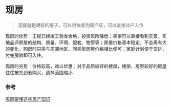 # 现房

> 现房就是建好的房子，可以很快拿到房产证，可以直接过户入住

现房的优势：工程已经竣工验收合格，投资风险降低；买家可以直接看到实景，实地品评房屋的结构、质量、环境、配套、物管等；房屋价格基本稳定，不会再有大的变化，购房时只需与周围地区、同类型房屋价格相比便可；家庭计划便于安排，付完房款即可入住。

现房的劣势：价格较高，难以优惠；对于品质较好的楼盘，楼层、房型较好的房屋往往被先到者购买，选择范围缩小

### 参考

[买房要懂这些房产知识](https://zhuanlan.zhihu.com/p/143878233)
